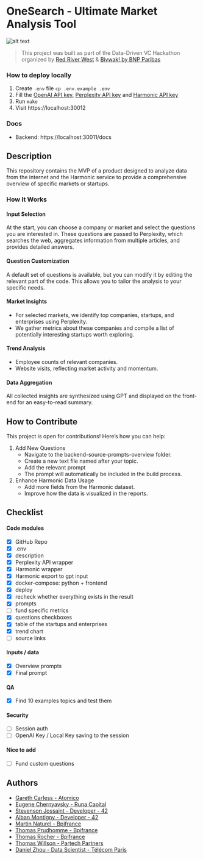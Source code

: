 # OneSearch - Ultimate Market Analysis Tool

![alt text](https://i.imgur.com/O8vZHPM.png)

> This project was built as part of the Data-Driven VC Hackathon organized by [Red River West](https://redriverwest.com) & [Bivwak! by BNP Paribas](https://bivwak.bnpparibas/)

### How to deploy locally

1. Create `.env` file `cp .env.example .env`
2. Fill the [OpenAI API key](https://platform.openai.com/api-keys), [Perplexity API key](https://www.perplexity.ai/settings/api) and [Harmonic API key](https://console.harmonic.ai/docs)
3. Run `make`
4. Visit https://localhost:30012

### Docs
- Backend: https://localhost:30011/docs

## Description

This repository contains the MVP of a product designed to analyze data from the internet and the Harmonic service to provide a comprehensive overview of specific markets or startups.

### How It Works
#### Input Selection
At the start, you can choose a company or market and select the questions you are interested in. These questions are passed to Perplexity, which searches the web, aggregates information from multiple articles, and provides detailed answers.

#### Question Customization
A default set of questions is available, but you can modify it by editing the relevant part of the code. This allows you to tailor the analysis to your specific needs.

#### Market Insights
- For selected markets, we identify top companies, startups, and enterprises using Perplexity.
- We gather metrics about these companies and compile a list of potentially interesting startups worth exploring.

#### Trend Analysis
- Employee counts of relevant companies.
- Website visits, reflecting market activity and momentum.

#### Data Aggregation
All collected insights are synthesized using GPT and displayed on the front-end for an easy-to-read summary.

## How to Contribute
This project is open for contributions! Here’s how you can help:

1. Add New Questions
   - Navigate to the backend-source-prompts-overview folder. 
   - Create a new text file named after your topic. 
   - Add the relevant prompt
   - The prompt will automatically be included in the build process.
2. Enhance Harmonic Data Usage
   - Add more fields from the Harmonic dataset. 
   - Improve how the data is visualized in the reports.

## Checklist

#### Code modules
- [x]  GitHub Repo
- [x]  .env 
- [x]  description
- [x]  Perplexity API wrapper
- [x]  Harmonic wrapper
- [x]  Harmonic export to gpt input
- [x]  docker-compose: python + frontend
- [x]  deploy
- [x]  recheck whether everything exists in the result
- [x]  prompts
- [ ]  fund specific metrics
- [x]  questions checkboxes
- [x]  table of the startups and enterprises
- [x]  trend chart
- [ ]  source links

#### Inputs / data

- [x]  Overview prompts
- [x]  Final prompt

#### QA

- [x]  Find 10 examples topics and test them

#### Security

- [ ]  Session auth
- [ ]  OpenAI Key / Local Key saving to the session

#### Nice to add

- [ ]  Fund custom questions

## Authors
- [Gareth Carless - Atomico](https://www.linkedin.com/in/garethcarless/)
- [Eugene Chernyavsky - Runa Capital](https://www.linkedin.com/in/evgeniy-chernyavskiy/)
- [Stevenson Jossaint - Developer - 42](https://www.linkedin.com/in/stevenson-jossaint/)
- [Alban Montigny - Developer - 42](https://www.linkedin.com/in/alban-montigny/)
- [Martin Naturel - Bpifrance](https://www.linkedin.com/in/martin-naturel-459270130/)
- [Thomas Prudhomme - Bpifrance](https://www.linkedin.com/in/thomasprudhomme/)
- [Thomas Rocher - Bpifrance](https://www.linkedin.com/in/thomas-rocher-bpifrance/)
- [Thomas Willson - Partech Partners](https://www.linkedin.com/in/thomas-willson-5a8b31207/)
- [Daniel Zhou - Data Scientist - Télécom Paris](https://www.linkedin.com/in/zhou-daniel/)